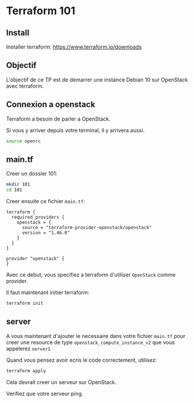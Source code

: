 # Terraform 101

## Install
Installer terraform: https://www.terraform.io/downloads

## Objectif
L'objectif de ce TP est de demarrer une instance Debian 10 sur OpenStack avec terraform.

## Connexion a openstack

Terraform a besoin de parler a OpenStack.

Si vous y arriver depuis votre terminal, il y arrivera aussi.

```bash
source openrc
```

## main.tf

Creer un dossier 101:

```bash
mkdir 101
cd 101
```

Creer ensuite ce fichier `main.tf`:
```
terraform {
  required_providers {
    openstack = {
      source = "terraform-provider-openstack/openstack"
      version = "1.46.0"
    }
  }
}

provider "openstack" {
}

```

Avec ce debut, vous specifiez a terraform d'utiliser `OpenStack` comme provider.

Il faut maintenant initier terraform:
```bash
terraform init
```

## server

A vous maintenant d'ajouter le necessaire dans votre fichier `main.tf` pour creer une resource de type `openstack_compute_instance_v2` que vous appelerez `server1`

Quand vous pensez avoir ecris le code correctement, utilisez:

```bash
terraform apply
```

Cela devrait creer un serveur sur OpenStack.

Verifiez que votre serveur ping.

